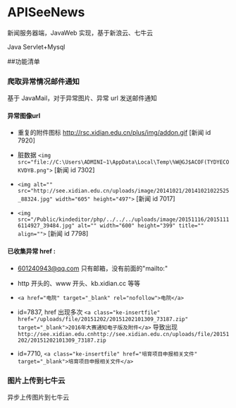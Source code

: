 # APISeeNews
新闻服务器端，JavaWeb 实现，基于新浪云、七牛云

Java Servlet+Mysql

##功能清单

### 爬取异常情况邮件通知
基于 JavaMail，对于异常图片、异常 url 发送邮件通知

#### 异常图像url
- 重复的附件图标 http://rsc.xidian.edu.cn/plus/img/addon.gif [新闻 id 7920]

- 脏数据 `<img src="file://C:\Users\ADMINI~1\AppData\Local\Temp\%W@GJ$ACOF(TYDYECOKVDYB.png">` [新闻 id 7302]  
- `<img alt="" src="http://see.xidian.edu.cn/uploads/image/20141021/20141021022525_88324.jpg" width="605" height="497">` [新闻 id 7017]  
- `<img src="/Public/kindeditor/php/../../../uploads/image/20151116/20151116114927_39484.jpg" alt="" width="600" height="399" title="" align="">` [新闻 id 7798]  


#### 已收集异常 href :
- <a href="mailto:601240943@qq.com">601240943@qq.com</a> 只有邮箱，没有前面的"mailto:"

- http 开头的、www 开头、kb.xidian.cc 等等
- `<a href="电院" target="_blank" rel="nofollow">电院</a>`
- id=7837, href 出现多次 `<a class="ke-insertfile" href="/uploads/file/20151202/20151202101309_73187.zip" target="_blank">2016年大赛通知电子版及附件</a>` 导致出现`http://see.xidian.edu.cnhttp://see.xidian.edu.cn/uploads/file/20151202/20151202101309_73187.zip`
- id=7710, `<a class="ke-insertfile" href="培育项目申报相关文件" target="_blank">培育项目申报相关文件</a>`
### 图片上传到七牛云

异步上传图片到七牛云

### 
